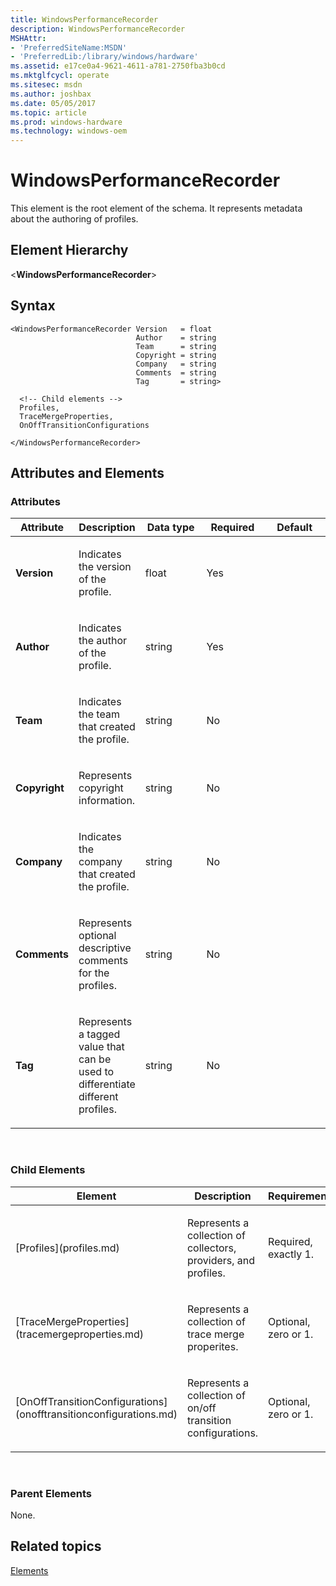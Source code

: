 ```yaml
---
title: WindowsPerformanceRecorder
description: WindowsPerformanceRecorder
MSHAttr:
- 'PreferredSiteName:MSDN'
- 'PreferredLib:/library/windows/hardware'
ms.assetid: e17ce0a4-9621-4611-a781-2750fba3b0cd
ms.mktglfcycl: operate
ms.sitesec: msdn
ms.author: joshbax
ms.date: 05/05/2017
ms.topic: article
ms.prod: windows-hardware
ms.technology: windows-oem
---
```


# WindowsPerformanceRecorder


This element is the root element of the schema. It represents metadata about the authoring of profiles.

## Element Hierarchy


&lt;**WindowsPerformanceRecorder**&gt;

## Syntax


```
<WindowsPerformanceRecorder Version   = float
                            Author    = string
                            Team      = string
                            Copyright = string
                            Company   = string
                            Comments  = string
                            Tag       = string>

  <!-- Child elements -->
  Profiles,
  TraceMergeProperties,
  OnOffTransitionConfigurations

</WindowsPerformanceRecorder>
```

## Attributes and Elements


### Attributes

<table>
<colgroup>
<col width="20%" />
<col width="20%" />
<col width="20%" />
<col width="20%" />
<col width="20%" />
</colgroup>
<thead>
<tr class="header">
<th>Attribute</th>
<th>Description</th>
<th>Data type</th>
<th>Required</th>
<th>Default</th>
</tr>
</thead>
<tbody>
<tr class="odd">
<td><p><strong>Version</strong></p></td>
<td><p>Indicates the version of the profile.</p></td>
<td><p>float</p></td>
<td><p>Yes</p></td>
<td><p></p></td>
</tr>
<tr class="even">
<td><p><strong>Author</strong></p></td>
<td><p>Indicates the author of the profile.</p></td>
<td><p>string</p></td>
<td><p>Yes</p></td>
<td><p></p></td>
</tr>
<tr class="odd">
<td><p><strong>Team</strong></p></td>
<td><p>Indicates the team that created the profile.</p></td>
<td><p>string</p></td>
<td><p>No</p></td>
<td><p></p></td>
</tr>
<tr class="even">
<td><p><strong>Copyright</strong></p></td>
<td><p>Represents copyright information.</p></td>
<td><p>string</p></td>
<td><p>No</p></td>
<td><p></p></td>
</tr>
<tr class="odd">
<td><p><strong>Company</strong></p></td>
<td><p>Indicates the company that created the profile.</p></td>
<td><p>string</p></td>
<td><p>No</p></td>
<td><p></p></td>
</tr>
<tr class="even">
<td><p><strong>Comments</strong></p></td>
<td><p>Represents optional descriptive comments for the profiles.</p></td>
<td><p>string</p></td>
<td><p>No</p></td>
<td><p></p></td>
</tr>
<tr class="odd">
<td><p><strong>Tag</strong></p></td>
<td><p>Represents a tagged value that can be used to differentiate different profiles.</p></td>
<td><p>string</p></td>
<td><p>No</p></td>
<td><p></p></td>
</tr>
</tbody>
</table>

 

### Child Elements

<table>
<colgroup>
<col width="33%" />
<col width="33%" />
<col width="33%" />
</colgroup>
<thead>
<tr class="header">
<th>Element</th>
<th>Description</th>
<th>Requirement</th>
</tr>
</thead>
<tbody>
<tr class="odd">
<td><p>[Profiles](profiles.md)</p></td>
<td><p>Represents a collection of collectors, providers, and profiles.</p></td>
<td><p>Required, exactly 1.</p></td>
</tr>
<tr class="even">
<td><p>[TraceMergeProperties](tracemergeproperties.md)</p></td>
<td><p>Represents a collection of trace merge properites.</p></td>
<td><p>Optional, zero or 1.</p></td>
</tr>
<tr class="odd">
<td><p>[OnOffTransitionConfigurations](onofftransitionconfigurations.md)</p></td>
<td><p>Represents a collection of on/off transition configurations.</p></td>
<td><p>Optional, zero or 1.</p></td>
</tr>
</tbody>
</table>

 

### Parent Elements

None.

## Related topics


[Elements](elements.md)

 

 







